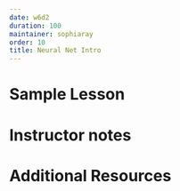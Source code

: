 ```yaml
---
date: w6d2
duration: 100
maintainer: sophiaray
order: 10
title: Neural Net Intro
---
```


# Sample Lesson

# Instructor notes

# Additional Resources
